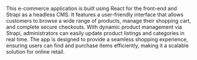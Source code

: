 This e-commerce application is built using React for the front-end and Strapi as a headless CMS. It features a user-friendly interface that allows customers to browse a wide range of products, manage their shopping cart, and complete secure checkouts. With dynamic product management via Strapi, administrators can easily update product listings and categories in real time. The app is designed to provide a seamless shopping experience, ensuring users can find and purchase items efficiently, making it a scalable solution for online retail.
